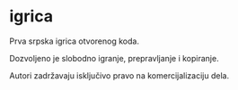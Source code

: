 # igrica

Prva srpska igrica otvorenog koda. 

Dozvoljeno je slobodno igranje, prepravljanje i kopiranje. 

Autori zadržavaju isključivo pravo na komercijalizaciju dela.
